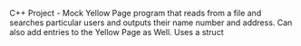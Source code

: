 C++ Project - Mock Yellow Page program that reads from a file and searches particular users and outputs their name number and address. Can also add entries to the Yellow Page as Well. Uses a struct

